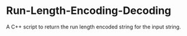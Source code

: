 # Run-Length-Encoding-Decoding
A C++ script to return the run length encoded string for the input string.
